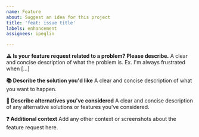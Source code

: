 ```yaml
---
name: Feature
about: Suggest an idea for this project
title: 'feat: issue title'
labels: enhancement
assignees: ipeglin

---
```


**⚠️ Is your feature request related to a problem? Please describe.**
A clear and concise description of what the problem is. Ex. I'm always frustrated when [...]

**📚 Describe the solution you'd like**
A clear and concise description of what you want to happen.

**🤔 Describe alternatives you've considered**
A clear and concise description of any alternative solutions or features you've considered.

**❓ Additional context**
Add any other context or screenshots about the feature request here.
